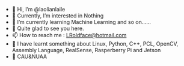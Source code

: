 - 👋 Hi, I’m @laolianlaile
- 👀 Currently, I’m interested in Nothing
- 🌱 I’m currently learning Machine Learning and so on......
- 💞️ Quite glad to see you here.
- 📫 How to reach me : LRoldface@hotmail.com
- 🧠 I have learnt something about Linux, Python, C++, PCL, OpenCV, Assembly Language, RealSense, Rasperberry Pi and Jetson
- 📕 CAU&NUAA

<!---
laolianlaile/laolianlaile is a ✨ special ✨ repository because its `README.md` (this file) appears on your GitHub profile.
You can click the Preview link to take a look at your changes.
--->
